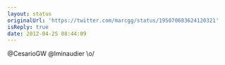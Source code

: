 ```yaml
---
layout: status
originalUrl: 'https://twitter.com/marcgg/status/195070683624120321'
isReply: true
date: 2012-04-25 08:44:09
---
```


@CesarioGW @lminaudier \o/
